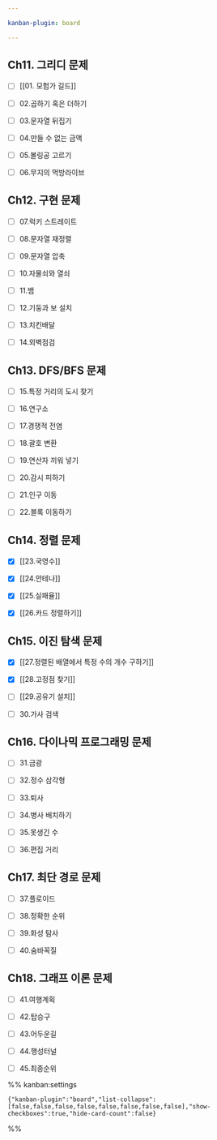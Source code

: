 ```yaml
---

kanban-plugin: board

---
```


## Ch11. 그리디 문제

- [ ] [[01. 모험가 길드]]
- [ ] 02.곱하기 혹은 더하기
- [ ] 03.문자열 뒤집기
- [ ] 04.만들 수 없는 금액
- [ ] 05.볼링공 고르기
- [ ] 06.무지의 먹방라이브


## Ch12. 구현 문제

- [ ] 07.럭키 스트레이트
- [ ] 08.문자열 재정렬
- [ ] 09.문자열 압축
- [ ] 10.자물쇠와 열쇠
- [ ] 11.뱀
- [ ] 12.기둥과 보 설치
- [ ] 13.치킨배달
- [ ] 14.외벽점검


## Ch13. DFS/BFS 문제

- [ ] 15.특정 거리의 도시 찾기
- [ ] 16.연구소
- [ ] 17.경쟁적 전염
- [ ] 18.괄호 변환
- [ ] 19.연산자 끼워 넣기
- [ ] 20.감시 피하기
- [ ] 21.인구 이동
- [ ] 22.블록 이동하기


## Ch14. 정렬 문제

- [x] [[23.국영수]]
- [x] [[24.안테나]]
- [x] [[25.실패율]]
- [x] [[26.카드 정렬하기]]


## Ch15. 이진 탐색 문제

- [x] [[27.정렬된 배열에서 특정 수의 개수 구하기]]
- [x] [[28.고정점 찾기]]
- [ ] [[29.공유기 설치]]
- [ ] 30.가사 검색


## Ch16. 다이나믹 프로그래밍 문제

- [ ] 31.금광
- [ ] 32.정수 삼각형
- [ ] 33.퇴사
- [ ] 34.병사 배치하기
- [ ] 35.못생긴 수
- [ ] 36.편집 거리


## Ch17. 최단 경로 문제

- [ ] 37.플로이드
- [ ] 38.정확한 순위
- [ ] 39.화성 탐사
- [ ] 40.숨바꼭질


## Ch18. 그래프 이론 문제

- [ ] 41.여행계획
- [ ] 42.탑승구
- [ ] 43.어두운길
- [ ] 44.행성터널
- [ ] 45.최종순위




%% kanban:settings
```
{"kanban-plugin":"board","list-collapse":[false,false,false,false,false,false,false,false],"show-checkboxes":true,"hide-card-count":false}
```
%%